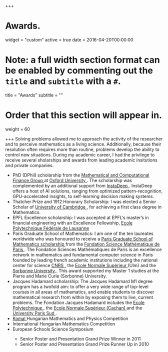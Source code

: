 +++
# Awards.

widget = "custom"
active = true
date = 2016-04-20T00:00:00

# Note: a full width section format can be enabled by commenting out the `title` and `subtitle` with a `#`.
title = "Awards"
subtitle = ""

# Order that this section will appear in.
weight = 60

+++
Solving problems allowed me to approach the activity of the researcher and to perceive mathematics as a living
science. Additionally, because their resolution often requires more than routine, problems develop the ability to
control new situations. During my academic career, I had the privilege to receive several sholarships and awards from leading academic insitutions and private companies.  
<ul>
<li> PhD (DPhil) scholarship from the <a href = "https://www.maths.ox.ac.uk/groups/mathematical-finance"> Mathematical and Computational Finance Group </a> at <a href = "http://www.ox.ac.uk/"> Oxford University </a>. The scholarship was complemented by an additional support from <a href = "https://www.instadeep.com/"> InstaDeep </a>. InstaDeep offers a host of AI solutions, ranging from optimized pattern-recognition, GPU-accelerated insights, to self-learning decision making systems.</li>
  
<li> Thatcher Prize and 1912 Honorary Scholarship: I was elected a Senior Scholar of <a href = "https://www.fitz.cam.ac.uk/> Fitzwilliam College </a>, <a href="https://www.cam.ac.uk/"> University of Cambridge </a>,  for achieving a first class degree in Mathematics. </li>
  
<li> EPFL Excellence scholarship: I was accepted at EPFL’s master’s in financial engineering with an Excellence Fellowship, <a href ="https://www.epfl.ch/"> Ecole Polytechnique Fédérale de Lausanne </a> </li>

<li> Paris Graduate School of Mathematics: I am one of the ten laureates worldwide who was honoured to receive a <a href = "https://www.sciencesmaths-paris.fr/en/pgsm-249.htm"> Paris Graduate School of Mathematics scholarship </a> from the <a href = "https://www.sciencesmaths-paris.fr/en/"> Fondation Science Mathématique de Paris </a>. The Fondation Sciences Mathématiques de Paris is an excellence network in mathematics and fundamental computer science in Paris founded by leading french academic institutions including  the national center for science <a href = "http://www.cnrs.fr/"> CNRS </a>, the <a href = "http://www.ens.fr/"> Ecole Normale Supérieur </a> (Ulm) and the <a href = "https://www.sorbonne-universite.fr/"> Sorbonne University </a>. This award supported my Master 1 studies at the Pierre and Marie Curie (Sorbonne) University. </li>

<li> Jacques Hadamard scholarship: The Jacques Hadamard M1 degree program has a twofold aim: to offer a very wide range of top-level courses in all areas of mathematics, and enable students to discover mathematical research from within by exposing them to live, current problems.
The Fondation Jacques Hadamard includes the <a href ="https://www.polytechnique.edu/"> Ecole Polytechnique </a>, the <a href = "http://ens-paris-saclay.fr/"> Ecole Normale Supérieur (Cachan) </a> and the <a href ="http://www.u-psud.fr/fr/index.html"> University Paris Sud </a>.</li>

<li> <a href ="https://www.komal.hu/home.h.shtml"> Komal </a> Hungarian Mathematics and Physics Competition </li>

<li> International Hungarian Mathematics Competition </li>

<li> European Schools Science Symposium </li>
  <ul> 
  <li> Senior Poster and Presentation Grand Prize Winner in 2011 </li>
  <li> Senior Poster and Presentation Grand Prize Runner Up in 2010 </li>
</ul>
